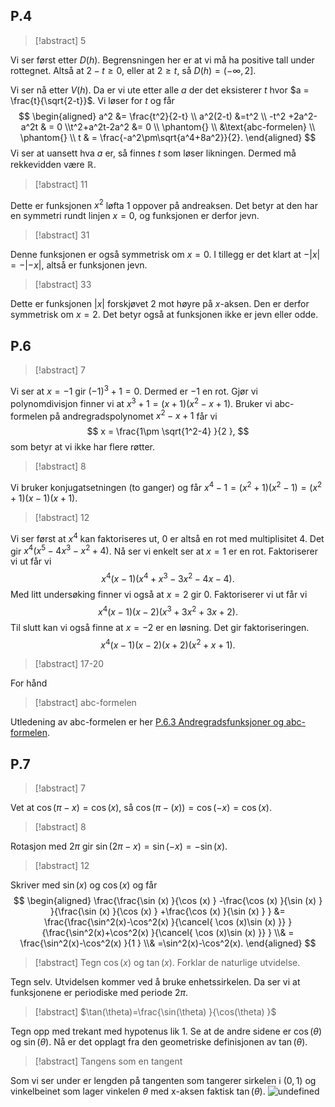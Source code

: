 ## P.4

> [!abstract] 5

Vi ser først etter $D(h)$. Begrensningen her er at vi må ha positive tall under rottegnet. Altså at $2-t \geq 0$, eller at $2\geq t$, så $D(h)=(-\infty,2]$.

Vi ser nå etter $V(h)$. Da er vi ute etter alle $a$ der det eksisterer $t$ hvor $a = \frac{t}{\sqrt{2-t}}$. Vi løser for $t$ og får
$$
\begin{aligned} 
  a^2  &= \frac{t^2}{2-t} \\ a^2(2-t) &=t^2 \\ -t^2 +2a^2-a^2t & = 0 \\t^2+a^2t-2a^2 &= 0 \\ \phantom{} \\ &\text{abc-formelen} \\ \phantom{} \\ t & = \frac{-a^2\pm\sqrt{a^4+8a^2}}{2}. 
\end{aligned} 
$$
Vi ser at uansett hva $a$ er, så finnes $t$ som løser likningen. Dermed må rekkevidden være $\mathbb{R}$.

> [!abstract] 11
> 

Dette er funksjonen $x^2$ løfta 1 oppover på andreaksen. Det betyr at den har en symmetri rundt linjen $x=0$, og funksjonen er derfor jevn.

> [!abstract] 31
> 

Denne funksjonen er også symmetrisk om $x=0$. I tillegg er det klart at $-|x| = -|-x|$, altså er funksjonen jevn.

> [!abstract] 33
> 

Dette er funksjonen $|x|$ forskjøvet $2$ mot høyre på $x$-aksen. Den er derfor symmetrisk om $x=2$. Det betyr også at funksjonen ikke er jevn eller odde. 

## P.6

> [!abstract] 7
> 

Vi ser at $x=-1$ gir $(-1)^3+1 = 0$. Dermed er $-1$ en rot. Gjør vi polynomdivisjon finner vi at $x^3+1 = (x+1)(x^2-x+1)$. Bruker vi abc-formelen på andregradspolynomet $x^2-x+1$ får vi
$$
x = \frac{1\pm \sqrt{1^2-4}  }{2 },
$$
som betyr at vi ikke har flere røtter. 

> [!abstract] 8
> 

Vi bruker konjugatsetningen (to ganger) og får $x^4-1 = (x^2+1)(x^2-1) =(x^2+1)(x-1)(x+1)$.

> [!abstract] 12
> 

Vi ser først at $x^4$ kan faktoriseres ut, $0$ er altså en rot med multiplisitet $4$. Det gir $x^4(x^5-4x^3-x^2+4)$. Nå ser vi enkelt ser at $x=1$ er en rot. Faktoriserer vi ut får vi $$x^4(x-1)(x^4 + x^3 - 3 x^2 - 4 x - 4 ).$$ Med litt undersøking finner vi også at $x=2$ gir $0$. Faktoriserer vi ut får vi $$x^4(x-1)(x-2)(x^3 + 3 x^2 + 3 x + 2).$$ Til slutt kan vi også finne at $x=-2$ er en løsning. Det gir faktoriseringen. 
$$
x^4(x-1)(x-2)(x+2)(x^2+x+1).
$$

> [!abstract] 17-20
> 

For hånd

> [!abstract] abc-formelen  

Utledening av abc-formelen er her [P.6.3 Andregradsfunksjoner og abc-formelen](Kapittel%200%20-%20innledende%20kapittel/P.6.3%20Andregradsfunksjoner%20og%20abc-formelen.md).

## P.7

> [!abstract] 7
> 

Vet at $\cos(\pi-x) = \cos (x)$, så $\cos(\pi-(x))=\cos(-x)=\cos (x)$.

> [!abstract] 8
> 

Rotasjon med $2\pi$ gir $\sin(2\pi-x)=\sin(-x)=-\sin (x)$.

> [!abstract] 12
> 

Skriver med $\sin (x)$ og $\cos (x)$ og får
$$
\begin{aligned} 
  \frac{\frac{\sin (x) }{\cos (x) } -\frac{\cos (x) }{\sin (x) }  }{\frac{\sin (x) }{\cos (x) } +\frac{\cos (x) }{\sin (x) }  }  &= \frac{\frac{\sin^2(x)-\cos^2(x) }{\cancel{ \cos (x)\sin (x)  }}  }{\frac{\sin^2(x)+\cos^2(x) }{\cancel{ \cos (x)\sin (x)  }}  } \\& = \frac{\sin^2(x)-\cos^2(x) }{1 } \\& =\sin^2(x)-\cos^2(x).
\end{aligned} 
$$

> [!abstract] Tegn $\cos (x)$ og $\tan (x)$. Forklar de naturlige utvidelse.  

Tegn selv. Utvidelsen kommer ved å bruke enhetssirkelen. Da ser vi at funksjonene er periodiske med periode $2\pi$.

> [!abstract] $\tan(\theta)=\frac{\sin(\theta) }{\cos(\theta) }$  

Tegn opp med trekant med hypotenus lik $1$. Se at de andre sidene er $\cos(\theta)$ og $\sin(\theta)$. Nå er det opplagt fra den geometriske definisjonen av $\tan(\theta)$.

> [!abstract] Tangens som en tangent
> 

Som vi ser under er lengden på tangenten som tangerer sirkelen i $(0,1)$ og vinkelbeinet som lager vinkelen $\theta$ med x-aksen faktisk $\tan(\theta)$.
![undefined](Files/shapes%20at%2024-08-19%2013.11.11.svg)